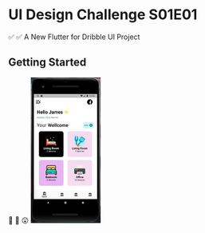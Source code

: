 # UI Design Challenge S01E01

:white_check_mark: :white_check_mark: A New Flutter for Dribble UI Project

## Getting Started

:pizza: :hamburger: :astonished:
![UI Screenshot](/assets/image.png)


